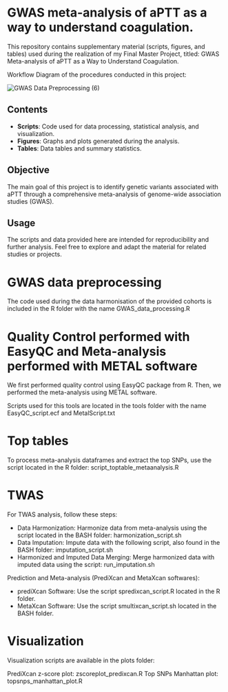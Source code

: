 # GWAS meta-analysis of aPTT as a way to understand coagulation.
This repository contains supplementary material (scripts, figures, and tables) used during the realization of my Final Master Project, titled: GWAS Meta-analysis of aPTT as a Way to Understand Coagulation.

Workflow Diagram of the procedures conducted in this project: 

![GWAS Data Preprocessing (6)](https://github.com/user-attachments/assets/944da14b-6111-419e-8a9f-339f2594d491)

## Contents
- **Scripts**: Code used for data processing, statistical analysis, and visualization.
- **Figures**: Graphs and plots generated during the analysis.
- **Tables**: Data tables and summary statistics.

## Objective
The main goal of this project is to identify genetic variants associated with aPTT through a comprehensive meta-analysis of genome-wide association studies (GWAS). 

## Usage
The scripts and data provided here are intended for reproducibility and further analysis. Feel free to explore and adapt the material for related studies or projects.

# GWAS data preprocessing

The code used during the data harmonisation of the provided cohorts is included in the R folder with the name GWAS_data_processing.R

# Quality Control performed with EasyQC and Meta-analysis performed with METAL software

We first performed quality control using EasyQC package from R. Then, we performed the meta-analysis using METAL software.

Scripts used for this tools are located in the tools folder with the name EasyQC_script.ecf and MetalScript.txt

# Top tables

To process meta-analysis dataframes and extract the top SNPs, use the script located in the R folder: script_toptable_metaanalysis.R

# TWAS 

For TWAS analysis, follow these steps:

- Data Harmonization: Harmonize data from meta-analysis using the script located in the BASH folder: harmonization_script.sh
- Data Imputation: Impute data with the following script, also found in the BASH folder: imputation_script.sh
- Harmonized and Imputed Data Merging: Merge harmonized data with imputed data using the script: run_imputation.sh

Prediction and Meta-analysis (PrediXcan and MetaXcan softwares):
- prediXcan Software: Use the script spredixcan_script.R located in the R folder.
- MetaXcan Software: Use the script smultixcan_script.sh located in the BASH folder.

# Visualization
Visualization scripts are available in the plots folder:

PrediXcan z-score plot: zscoreplot_predixcan.R
Top SNPs Manhattan plot: topsnps_manhattan_plot.R


